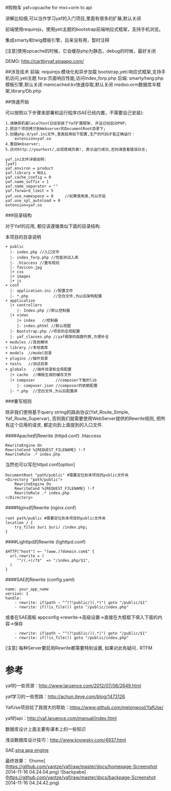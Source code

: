 #购物车
yaf+opcache for mvc+orm to api

讲解比较细,可以当作学习yaf的入门项目,里面有很多的扩展,默认关闭

前端使用requirejs，使用yeti主题的bootstrap前端响应式框架，支持手机浏览。

集成smarty和twig模板引擎，后来没有用，暂时注释


[注意]使用opcache的时候，它会缓存php为静态，debug的时候，最好关闭



DEMO: http://cartbyyaf.sinaapp.com/

##涉及技术
前端:
requirejs:模块化和异步加载
bootstrap,yeti:响应式框架,支持手机访问,yeti主题
forp:页面响应性能,访问index_forp.php
后端:
smarty/twig:php模板引擎,默认关闭
memcached:kv快速存取,默认关闭
medoo:orm数据库半框架,library/Db.php



##快速开始



可以按照以下步骤来部署和运行程序(SAE已经内置，不需要自己安装):
```
1.请确保机器localhost已经安装了Yaf扩展框架, 并且已经启动PHP;
2.把这个项目拷贝到Webserver的DocumentRoot目录下;
3.创建php.d/yaf.ini文件,里面启用如下配置,生产的代码才能正确运行：
    extension=yaf.so
4.重启Webserver;
5.访问http://yourhost/,出现商城页面!, 表示运行成功,否则请查看错误日志;

yaf.ini文件详细说明:
[yaf]
yaf.environ = product
yaf.library = NULL
yaf.cache_config = 0
yaf.name_suffix = 1
yaf.name_separator = ""
yaf.forward_limit = 5
yaf.use_namespace = 0     //如果使用类,可以开启
yaf.use_spl_autoload = 0
extension=yaf.so
```


###目录结构

对于Yaf的应用, 都应该遵循类似下面的目录结构.

本项目的目录说明
```
+ public
  |- index.php //入口文件
  |- index_forp.php //性能测试入库
  |- .htaccess //重写规则
  |- favicon.jpg
  |+ css
  |+ images
  |+ js
+ conf
  |- application.ini //配置文件
  |- *.php           //空白文件,为以后架构配置
+ application
  |+ controllers
     |- Index.php //默认控制器
  |+ views    
     |+ index   //控制器
     |- index.phtml //默认视图
  |- Bootstrap.php //项目的全局配置
  |- yaf_classes.php //yaf框架的函数列表,方便补全
+ modules //其他模块
+ library //本地类库
+ models  //model目录
+ plugins //插件目录
+ tests   //测试目录
+ globals   //插件目录和全局配置
  |+ cache  //模板生成的缓存文件
  |+ composer         //composer下载的lib
     |- composer.json //composer的依赖配置
  |- *.php  //空白文件,为以后配置库
```



###重写规则

除非我们使用基于query string的路由协议(Yaf_Route_Simple, Yaf_Route_Supervar), 否则我们就需要使用WebServer提供的Rewrite规则, 把所有这个应用的请求, 都定向到上面提到的入口文件.

####Apache的Rewrite (httpd.conf)
.htaccess
```
RewriteEngine On
RewriteCond %{REQUEST_FILENAME} !-f
RewriteRule .* index.php
```
当然也可以写在httpd.conf[option]
```
DocumentRoot "path/public" #需要定位到本项目的public文件夹
<Directory "path/public">
    RewriteEngine On
    RewriteCond %{REQUEST_FILENAME} !-f
    RewriteRule .* index.php
</Directory>
```


####Nginx的Rewrite (nginx.conf)
```
root path/public #需要定位到本项目的public文件夹
location / {
    try_files $uri $uri/ /index.php;
}
```


####Lighttpd的Rewrite (lighttpd.conf)
```
$HTTP["host"] =~ "(www.)?domain.com$" {
  url.rewrite = (
     "^/(.+)/?$"  => "/index.php/$1",
  )
}
```


####SAE的Rewrite (config.yaml)
```
name: your_app_name
version: 1
handle:
    - rewrite: if(path ~ "^(?!public/)(.*)") goto "/public/$1"
    - rewrite: if(!is_file()) goto "/public/index.php"
```

或者在SAE面板
appconfig->rewrite->高级设置->直接在大框框下填入下面的内容->保存
```
    - rewrite: if(path ~ "^(?!public/)(.*)") goto "/public/$1"
    - rewrite: if(!is_file()) goto "/public/index.php"
```
[注意]
每种Server要启用Rewrite都需要特别设置, 如果对此有疑问.. RTFM



参考
===
yaf的一些资源：http://www.laruence.com/2012/07/06/2649.html

yaf学习的一些思路：http://achun.iteye.com/blog/1473126

YafUse项目给了我很大的帮助：https://www.github.com/melonwool/YafUse/

yaf的api：http://yaf.laruence.com/manual/index.html

数据库设计上面主要有课本上的一些知识

浅谈数据库设计技巧：http://www.knowsky.com/4937.html

SAE:[sina app engine](http://sae.sina.com.cn)

最终效果：
![home](https://github.com/yantze/yaf/raw/master/docs/homepage-Screenshot 2014-11-16 04.24.04.png)
![backpabe](https://github.com/yantze/yaf/raw/master/docs/backpage-Screenshot 2014-11-16 04.24.42.png)

